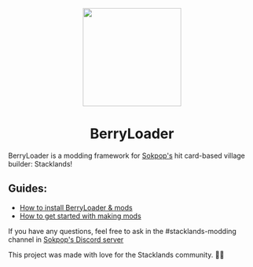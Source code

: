 <div align="center">
	<img src="https://cdn.discordapp.com/attachments/813411249701519370/986199450311610448/berryloader.png" width=200em height=200em>
	<h1 align="center">BerryLoader</h1>
</div>

BerryLoader is a modding framework for [Sokpop's](https://sokpop.co/) hit card-based village builder: Stacklands!

## Guides:

- [How to install BerryLoader & mods](https://github.com/BerryLoader/BerryLoader/wiki/Installing-BerryLoader-&-mods)
- [How to get started with making mods](https://github.com/BerryLoader/BerryLoader/wiki/Creating-your-own-mod)

If you have any questions, feel free to ask in the #stacklands-modding channel in [Sokpop's Discord server](https://discord.gg/sokpop)

This project was made with love for the Stacklands community. 💖💜

